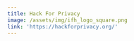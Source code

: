 ```yaml
---
title: Hack For Privacy
image: /assets/img/ifh_logo_square.png
link: 'https://hackforprivacy.org/'
---
```


